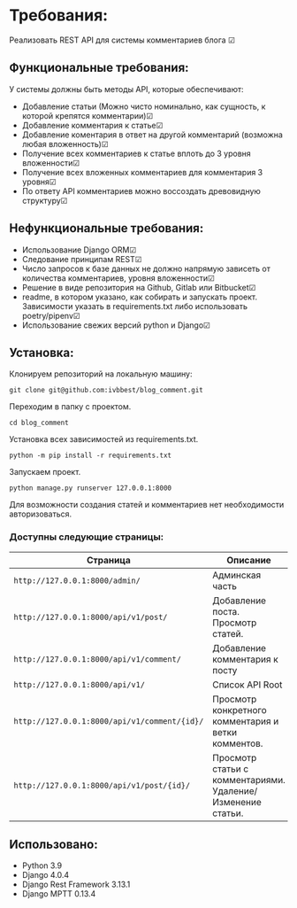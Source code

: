 # Требования:

Реализовать REST API для системы комментариев блога ☑

## Функциональные требования:
У системы должны быть методы API, которые обеспечивают:
- Добавление статьи (Можно чисто номинально, как сущность, к которой крепятся комментарии)☑
- Добавление комментария к статье☑
- Добавление коментария в ответ на другой комментарий (возможна любая вложенность)☑
- Получение всех комментариев к статье вплоть до 3 уровня вложенности☑
- Получение всех вложенных комментариев для комментария 3 уровня☑
- По ответу API комментариев можно воссоздать древовидную структуру☑

## Нефункциональные требования:
- Использование Django ORM☑
- Следование принципам REST☑
- Число запросов к базе данных не должно напрямую зависеть от количества комментариев, уровня вложенности☑
- Решение в виде репозитория на Github, Gitlab или Bitbucket☑
- readme, в котором указано, как собирать и запускать проект. Зависимости указать в requirements.txt либо использовать poetry/pipenv☑
- Использование свежих версий python и Django☑

## Установка:
Клонируем репозиторий на локальную машину:

    git clone git@github.com:ivbbest/blog_comment.git

Переходим в папку с проектом.

    cd blog_comment

Установка всех зависимостей из requirements.txt.

    python -m pip install -r requirements.txt

Запускаем проект.

    python manage.py runserver 127.0.0.1:8000
 
Для возможности создания статей и комментариев нет необходимости авторизоваться.

### Доступны следующие страницы:

| Страница                           | Описание                                                    |
|------------------------------------|-------------------------------------------------------------|
| `http://127.0.0.1:8000/admin/`     | Админская часть                                             |
| `http://127.0.0.1:8000/api/v1/post/` | Добавление поста. Просмотр статей.                          |
| `http://127.0.0.1:8000/api/v1/comment/` | Добавление комментария к посту                              |
| `http://127.0.0.1:8000/api/v1/`    | Список API Root                                             |
| `http://127.0.0.1:8000/api/v1/comment/{id}/`                   | Просмотр конкретного комментария и ветки комментов.         |
| `http://127.0.0.1:8000/api/v1/post/{id}/`                      | Просмотр статьи с комментариями. Удаление/Изменение статьи. |

## Использовано:
- Python 3.9
- Django 4.0.4
- Django Rest Framework 3.13.1
- Django MPTT 0.13.4